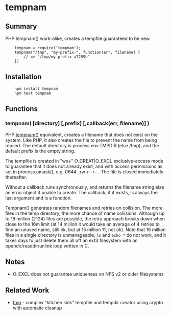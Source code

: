 tempnam
=======


## Summary

PHP tempnam() work-alike, creates a tempfile guaranteed to be new.

        tempnam = require('tempnam');
        tempnam("/tmp", "my-prefix-", function(err, filename) {
            // => "/tmp/my-prefix-a7259b"
        })


## Installation

        npm install tempnam
        npm test tempnam


## Functions

### tempnam( [directory] [,prefix] [,callback(err, filename)] )

PHP [tempnam()](http://php.net/manual/en/function.tempnam.php) equivalent,
creates a filename that does not exist on the
system.  Like PHP, it also creates the file to prevent the name from
being reused.  The default directory is process.env.TMPDIR (else /tmp),
and the default prefix is the empty string.

The tempfile is created in "wx+" O_CREAT|O_EXCL exclusive-access mode to
guarantee that it does not already exist, and with access permissions as set in
process.umask(), e.g. 0644 -rw-r--r--.  The file is closed immediately
thereafter.

Without a callback runs synchronously, and returns the filename string else an
error object if unable to create.  The callback, if it exists, is always the
last argument and is a function.

Tempnam() generates random filenames and retries on collision.  The more files
in the temp directory, the more chance of name collisions.  Although up to 16
million (2^24) files are possible, the retry approach breaks down when close
to the 16m limit (at 14 million it would take an average of 4 retries to find
an unused name, still ok, but at 15 million 11, not ok).  Note that 16 million
files in a single directory is unmanageable; `ls` and `echo *` do not work,
and it takes days to just delete them all off an ext3 filesystem with an
opendir/readdir/unlink loop written in C.


## Notes

- O_EXCL does not guarantee uniqueness on NFS v2 or older filesystems


## Related Work

- [tmp](https://npmjs.com/package/tmp) - complex "kitchen sink" tempfile and tempdir creator using crypto with automatic cleanup
